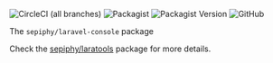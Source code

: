 ![CircleCI (all branches)](https://img.shields.io/circleci/project/github/sepiphy/laratools.svg)
![Packagist](https://img.shields.io/packagist/dt/sepiphy/laravel-console.svg)
![Packagist Version](https://img.shields.io/packagist/v/sepiphy/laravel-console.svg?label=version)
![GitHub](https://img.shields.io/github/license/sepiphy/laravel-console.svg)

The `sepiphy/laravel-console` package

Check the [sepiphy/laratools](https://github.com/sepiphy/laratools) package for more details.
